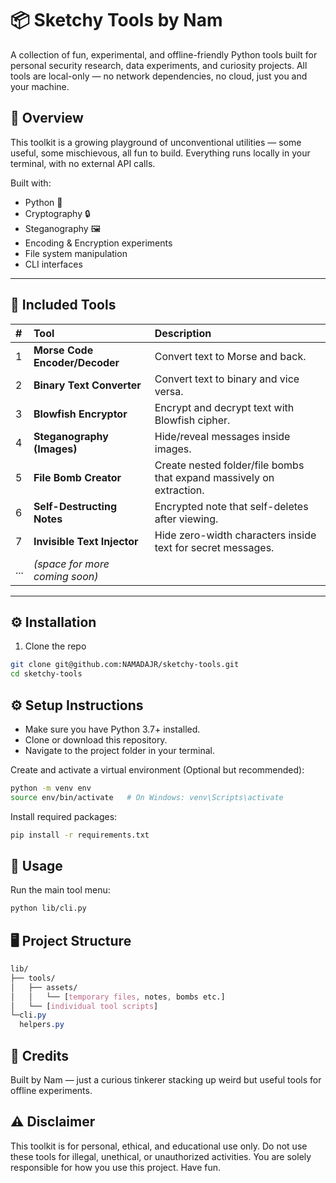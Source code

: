 # 📦 Sketchy Tools by Nam

A collection of fun, experimental, and offline-friendly Python tools built for personal security research, data experiments, and curiosity projects. All tools are local-only — no network dependencies, no cloud, just you and your machine.


## 📖 Overview

This toolkit is a growing playground of unconventional utilities — some useful, some mischievous, all fun to build. Everything runs locally in your terminal, with no external API calls.  

Built with:
- Python 🐍
- Cryptography 🔒
- Steganography 🖼️
- Encoding & Encryption experiments
- File system manipulation
- CLI interfaces

---

## 🧰 Included Tools

| #  | Tool                          | Description                                                        |
|:----|:-----------------------------|:--------------------------------------------------------------------|
| 1  | **Morse Code Encoder/Decoder** | Convert text to Morse and back.                                     |
| 2  | **Binary Text Converter**      | Convert text to binary and vice versa.                              |
| 3  | **Blowfish Encryptor**         | Encrypt and decrypt text with Blowfish cipher.                      |
| 4  | **Steganography (Images)**     | Hide/reveal messages inside images.                                 |
| 5  | **File Bomb Creator**          | Create nested folder/file bombs that expand massively on extraction.|
| 6  | **Self-Destructing Notes**     | Encrypted note that self-deletes after viewing.                     |                |
| 7  | **Invisible Text Injector**    | Hide zero-width characters inside text for secret messages.         |
| ...| *(space for more coming soon)* |                                                                     |

---

## ⚙️ Installation

1. Clone the repo  
```bash
git clone git@github.com:NAMADAJR/sketchy-tools.git
cd sketchy-tools
```

## ⚙️ Setup Instructions
- Make sure you have Python 3.7+ installed.
- Clone or download this repository.
- Navigate to the project folder in your terminal.

Create and activate a virtual environment (Optional but recommended):
```bash
python -m venv env
source env/bin/activate   # On Windows: venv\Scripts\activate
```

Install required packages:

```bash
pip install -r requirements.txt
```

## 🚀 Usage  
Run the main tool menu:

```bash
python lib/cli.py
```

## 🖥️ Project Structure
```css
lib/
├── tools/
│   ├── assets/
│   │   └── [temporary files, notes, bombs etc.]
│   └── [individual tool scripts]
└─cli.py
  helpers.py
```

## 🙌 Credits
Built by Nam — just a curious tinkerer stacking up weird but useful tools for offline experiments.

## ⚠️ Disclaimer
This toolkit is for personal, ethical, and educational use only.
Do not use these tools for illegal, unethical, or unauthorized activities. You are solely responsible for how you use this project. Have fun.

